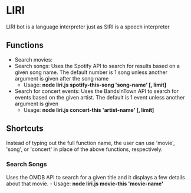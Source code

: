# LIRI
LIRI bot is a language interpreter just as SIRI is a speech interpreter

## Functions
- Search movies: 
- Search songs: Uses the Spotify API to search for results based on a given song name.  The default number is 1 song unless another argument is given after the song name
    - Usage: **node liri.js spotify-this-song 'song-name' [, limit]**
- Search for concert events: Uses the BandsInTown API to search for events based on the given artist.  The default is 1 event unless another argument is given
    - Usage: **node liri.js concert-this 'artist-name' [, limit]**

## Shortcuts
Instead of typing out the full function name, the user can use 'movie', 'song', or 'concert' in place of the above functions, respectively.


### Search Songs
Uses the OMDB API to search for a given title and it displays a few details about that movie.
    - Usage: **node liri.js movie-this 'movie-name'**



